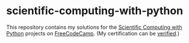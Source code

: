# scientific-computing-with-python

This repository contains my solutions for the [Scientific Computing with Python](https://www.freecodecamp.org/learn/scientific-computing-with-python/) projects on [FreeCodeCamp](https://www.freecodecamp.org/).
(My certification can be [verified](https://freecodecamp.org/certification/fcc078eea76-2e11-416f-9c3b-82bb328095ac/scientific-computing-with-python-v7).) 
